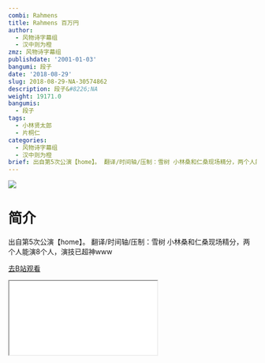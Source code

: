 ```yaml
---
combi: Rahmens
title: Rahmens 百万円
author:
  - 风物诗字幕组
  - 汉中则为橙
zmz: 风物诗字幕组
publishdate: '2001-01-03'
bangumi: 段子
date: '2018-08-29'
slug: 2018-08-29-NA-30574862
description: 段子&#8226;NA
weight: 19171.0
bangumis:
  - 段子
tags:
  - 小林贤太郎
  - 片桐仁
categories:
  - 风物诗字幕组
  - 汉中则为橙
brief: 出自第5次公演【home】。 翻译/时间轴/压制：雪树 小林桑和仁桑现场精分，两个人能演8个人，演技已超神www
---
```

![](https://i.imgur.com/I6ciC8P.jpg)
# 简介  
出自第5次公演【home】。
翻译/时间轴/压制：雪树
小林桑和仁桑现场精分，两个人能演8个人，演技已超神www  

[去B站观看](https://www.bilibili.com/video/av30574862/)
<div class ="resp-container"><iframe class="testiframe" src="//player.bilibili.com/player.html?aid=30574862"", scrolling="no", allowfullscreen="true" > </iframe></div> 

